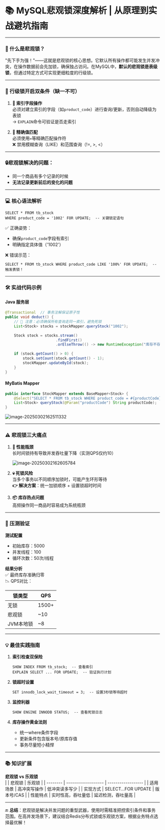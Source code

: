 #  📚 MySQL悲观锁深度解析 | 从原理到实战避坑指南 

---

### 🌟 什么是悲观锁？
"先下手为强！"——这就是悲观锁的核心思想。它默认所有操作都可能发生并发冲突，在操作数据前会先加锁，确保独占访问。在MySQL中，**默认的悲观锁是表级锁**，但通过特定方式可实现更细粒度的行级锁。

---

### 🔑 行级锁开启双条件（缺一不可）
1. **🎯 索引字段操作**  
   必须对建立索引的字段（如`product_code`）进行查询/更新，否则自动降级为表锁  
   → `EXPLAIN`命令可验证是否走索引

2. **🔢 精确值匹配**  
   必须使用`=`等精确匹配操作符  
   ❌ 禁用模糊查询（LIKE）和范围查询（!=, >, <）

<hr>

###  🔒悲观锁解决的问题：

- 同一个商品有多个记录的时候
- **无法记录更新前后的变化的问题**

---

### 💻 核心语法解析
```mysql
SELECT * FROM tb_stock 
WHERE product_code = '1002' FOR UPDATE;  -- 关键锁定语句
```
✅ 正确姿势：  
- 确保`product_code`字段有索引  
- 明确指定具体值（'1002'）

❌ 错误示范：  
```mysql
SELECT * FROM tb_stock WHERE product_code LIKE '100%' FOR UPDATE;  -- 触发表锁！
```

---

### 🛠️ 实战代码示例

#### Java 服务层
```java
@Transactional  // 事务注解保证原子性
public void deduct() {
    // 🚨 注意：必须确保所有查询走同一索引，避免死锁
    List<Stock> stocks = stockMapper.queryStock("1002");
    
    Stock stock = stocks.stream()
                       .findFirst()
                       .orElseThrow(() -> new RuntimeException("库存不存在"));
    
    if (stock.getCount() > 0) {
        stock.setCount(stock.getCount() - 1);
        stockMapper.updateById(stock);
    }
}
```

#### MyBatis Mapper
```java
public interface StockMapper extends BaseMapper<Stock> {
    @Select("SELECT * FROM tb_stock WHERE product_code = #{productCode} FOR UPDATE")
    List<Stock> queryStock(@Param("productCode") String productCode);
}
```

![image-20250302162511332](https://imgtu.oss-cn-beijing.aliyuncs.com/blog_img/image-20250302162511332.png)


---

### ⚠️ 悲观锁三大痛点
1. **🐢 性能瓶颈**  
   长时间锁持有导致并发吞吐量下降（实测QPS仅约10）

   ![image-20250302162605784](https://imgtu.oss-cn-beijing.aliyuncs.com/blog_img/image-20250302162605784.png)

2. **💀 死锁风险**  
   当多个事务以不同顺序加锁时，可能产生环形等待  
   **👉 解决方案**：统一加锁顺序 + 设置锁超时时间

3. **📦 库存热点问题**  
   高频操作同一商品时容易成为系统瓶颈

---

### 🧪 压测验证
**测试配置**  
- 初始库存：5000  
- 并发线程：100  
- 循环次数：50次/线程  

**结果分析**  
✅ 最终库存准确归零  
📉 QPS对比：  

| 锁类型    | QPS   |
| --------- | ----- |
| 无锁      | 1500+ |
| 悲观锁    | ~10   |
| JVM本地锁 | ~8    |

---

### 💡 最佳实践指南
1. **索引检查双保险**  
   ```mysql
   SHOW INDEX FROM tb_stock;  -- 查看索引
   EXPLAIN SELECT ... FOR UPDATE;  -- 验证执行计划
   ```

2. **锁超时设置**  
   ```mysql
   SET innodb_lock_wait_timeout = 3;  -- 设置3秒锁等待超时
   ```

3. **监控利器**  
   ```mysql
   SHOW ENGINE INNODB STATUS;  -- 查看死锁日志
   ```

4. **库存操作黄金法则**  
   - 统一where条件字段  
   - 更新条件包含版本号/原库存值  
   - 事务尽量短小精悍

---

### 📚 知识扩展
**悲观锁 vs 乐观锁**  
|          | 悲观锁              | 乐观锁             |
| -------- | ------------------- | ------------------ |
| 适用场景 | 高冲突写操作        | 低冲突读多写少     |
| 实现方式 | SELECT...FOR UPDATE | 版本号/CAS         |
| 性能特点 | 实时性高，吞吐量低  | 延迟检测，吞吐量高 |

---

🔚 **总结**：悲观锁是解决并发问题的重型武器，使用时需精准把控索引条件和事务范围。在高并发场景下，建议结合Redis分布式锁或乐观锁方案，根据业务特点选择最优解！